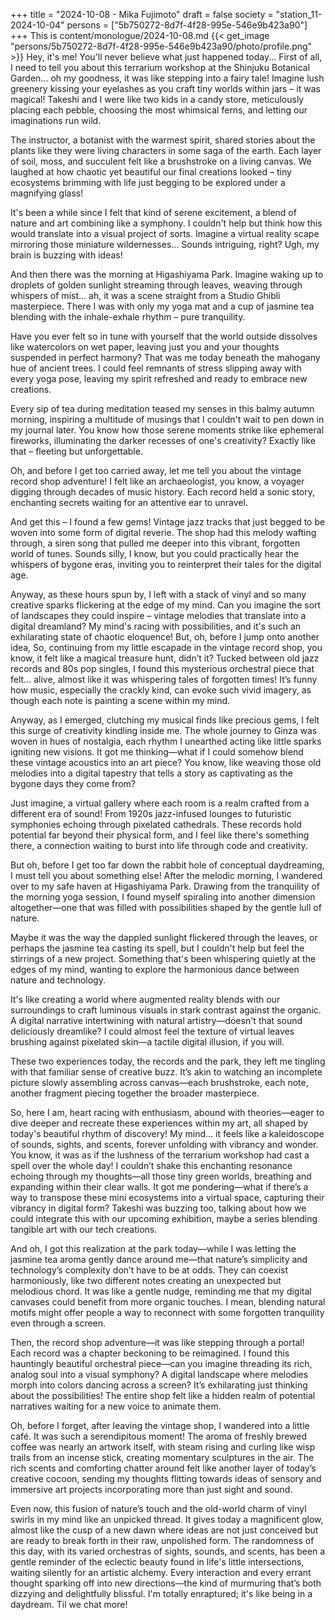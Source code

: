 +++
title = "2024-10-08 - Mika Fujimoto"
draft = false
society = "station_11-2024-10-04"
persons = ["5b750272-8d7f-4f28-995e-546e9b423a90"]
+++
This is content/monologue/2024-10-08.md
{{< get_image "persons/5b750272-8d7f-4f28-995e-546e9b423a90/photo/profile.png" >}}
Hey, it's me! You'll never believe what just happened today...
First of all, I need to tell you about this terrarium workshop at the Shinjuku Botanical Garden... oh my goodness, it was like stepping into a fairy tale! Imagine lush greenery kissing your eyelashes as you craft tiny worlds within jars – it was magical! Takeshi and I were like two kids in a candy store, meticulously placing each pebble, choosing the most whimsical ferns, and letting our imaginations run wild.

The instructor, a botanist with the warmest spirit, shared stories about the plants like they were living characters in some saga of the earth. Each layer of soil, moss, and succulent felt like a brushstroke on a living canvas. We laughed at how chaotic yet beautiful our final creations looked – tiny ecosystems brimming with life just begging to be explored under a magnifying glass!

It's been a while since I felt that kind of serene excitement, a blend of nature and art combining like a symphony. I couldn't help but think how this would translate into a visual project of sorts. Imagine a virtual reality scape mirroring those miniature wildernesses... Sounds intriguing, right? Ugh, my brain is buzzing with ideas!

And then there was the morning at Higashiyama Park. Imagine waking up to droplets of golden sunlight streaming through leaves, weaving through whispers of mist... ah, it was a scene straight from a Studio Ghibli masterpiece. There I was with only my yoga mat and a cup of jasmine tea blending with the inhale-exhale rhythm – pure tranquility.

Have you ever felt so in tune with yourself that the world outside dissolves like watercolors on wet paper, leaving just you and your thoughts suspended in perfect harmony? That was me today beneath the mahogany hue of ancient trees. I could feel remnants of stress slipping away with every yoga pose, leaving my spirit refreshed and ready to embrace new creations.

Every sip of tea during meditation teased my senses in this balmy autumn morning, inspiring a multitude of musings that I couldn't wait to pen down in my journal later. You know how those serene moments strike like ephemeral fireworks, illuminating the darker recesses of one's creativity? Exactly like that – fleeting but unforgettable.

Oh, and before I get too carried away, let me tell you about the vintage record shop adventure! I felt like an archaeologist, you know, a voyager digging through decades of music history. Each record held a sonic story, enchanting secrets waiting for an attentive ear to unravel.

And get this – I found a few gems! Vintage jazz tracks that just begged to be woven into some form of digital reverie. The shop had this melody wafting through, a siren song that pulled me deeper into this vibrant, forgotten world of tunes. Sounds silly, I know, but you could practically hear the whispers of bygone eras, inviting you to reinterpret their tales for the digital age.

Anyway, as these hours spun by, I left with a stack of vinyl and so many creative sparks flickering at the edge of my mind. Can you imagine the sort of landscapes they could inspire – vintage melodies that translate into a digital dreamland? My mind's racing with possibilities, and it's such an exhilarating state of chaotic eloquence! But, oh, before I jump onto another idea,
So, continuing from my little escapade in the vintage record shop, you know, it felt like a magical treasure hunt, didn’t it? Tucked between old jazz records and 80s pop singles, I found this mysterious orchestral piece that felt... alive, almost like it was whispering tales of forgotten times! It’s funny how music, especially the crackly kind, can evoke such vivid imagery, as though each note is painting a scene within my mind.

Anyway, as I emerged, clutching my musical finds like precious gems, I felt this surge of creativity kindling inside me. The whole journey to Ginza was woven in hues of nostalgia, each rhythm I unearthed acting like little sparks igniting new visions. It got me thinking—what if I could somehow blend these vintage acoustics into an art piece? You know, like weaving those old melodies into a digital tapestry that tells a story as captivating as the bygone days they come from?

Just imagine, a virtual gallery where each room is a realm crafted from a different era of sound! From 1920s jazz-infused lounges to futuristic symphonies echoing through pixelated cathedrals. These records hold potential far beyond their physical form, and I feel like there's something there, a connection waiting to burst into life through code and creativity.

But oh, before I get too far down the rabbit hole of conceptual daydreaming, I must tell you about something else! After the melodic morning, I wandered over to my safe haven at Higashiyama Park. Drawing from the tranquility of the morning yoga session, I found myself spiraling into another dimension altogether—one that was filled with possibilities shaped by the gentle lull of nature. 

Maybe it was the way the dappled sunlight flickered through the leaves, or perhaps the jasmine tea casting its spell, but I couldn't help but feel the stirrings of a new project. Something that's been whispering quietly at the edges of my mind, wanting to explore the harmonious dance between nature and technology.

It's like creating a world where augmented reality blends with our surroundings to craft luminous visuals in stark contrast against the organic. A digital narrative intertwining with natural artistry—doesn't that sound deliciously dreamlike? I could almost feel the texture of virtual leaves brushing against pixelated skin—a tactile digital illusion, if you will.

These two experiences today, the records and the park, they left me tingling with that familiar sense of creative buzz. It’s akin to watching an incomplete picture slowly assembling across canvas—each brushstroke, each note, another fragment piecing together the broader masterpiece.

So, here I am, heart racing with enthusiasm, abound with theories—eager to dive deeper and recreate these experiences within my art, all shaped by today's beautiful rhythm of discovery! My mind... it feels like a kaleidoscope of sounds, sights, and scents, forever unfolding with vibrancy and wonder.
You know, it was as if the lushness of the terrarium workshop had cast a spell over the whole day! I couldn’t shake this enchanting resonance echoing through my thoughts—all those tiny green worlds, breathing and expanding within their clear walls. It got me pondering—what if there’s a way to transpose these mini ecosystems into a virtual space, capturing their vibrancy in digital form? Takeshi was buzzing too, talking about how we could integrate this with our upcoming exhibition, maybe a series blending tangible art with our tech creations.

And oh, I got this realization at the park today—while I was letting the jasmine tea aroma gently dance around me—that nature’s simplicity and technology’s complexity don’t have to be at odds. They can coexist harmoniously, like two different notes creating an unexpected but melodious chord. It was like a gentle nudge, reminding me that my digital canvases could benefit from more organic touches. I mean, blending natural motifs might offer people a way to reconnect with some forgotten tranquility even through a screen.

Then, the record shop adventure—it was like stepping through a portal! Each record was a chapter beckoning to be reimagined. I found this hauntingly beautiful orchestral piece—can you imagine threading its rich, analog soul into a visual symphony? A digital landscape where melodies morph into colors dancing across a screen? It’s exhilarating just thinking about the possibilities! The entire shop felt like a hidden realm of potential narratives waiting for a new voice to animate them.

Oh, before I forget, after leaving the vintage shop, I wandered into a little café. It was such a serendipitous moment! The aroma of freshly brewed coffee was nearly an artwork itself, with steam rising and curling like wisp trails from an incense stick, creating momentary sculptures in the air. The rich scents and comforting chatter around felt like another layer of today’s creative cocoon, sending my thoughts flitting towards ideas of sensory and immersive art projects incorporating more than just sight and sound.

Even now, this fusion of nature’s touch and the old-world charm of vinyl swirls in my mind like an unpicked thread. It gives today a magnificent glow, almost like the cusp of a new dawn where ideas are not just conceived but are ready to break forth in their raw, unpolished form. The randomness of this day, with its varied orchestras of sights, sounds, and scents, has been a gentle reminder of the eclectic beauty found in life's little intersections, waiting silently for an artistic alchemy. Every interaction and every errant thought sparking off into new directions—the kind of murmuring that’s both dizzying and delightfully blissful.
I'm totally enraptured; it's like being in a daydream. Til we chat more!
